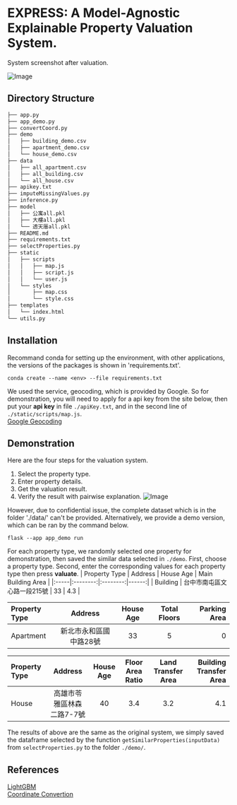 # EXPRESS: A Model-Agnostic Explainable Property Valuation System.
System screenshot after valuation.<br/>

![Image](https://drive.google.com/uc?export=view&id=10HgFps0uZDbdrqO6LACCrVOtQeuCUp0n "Interface of EXPRESS")

## Directory Structure
``` Bash
├── app.py
├── app_demo.py
├── convertCoord.py
├── demo
│   ├── building_demo.csv
│   ├── apartment_demo.csv
│   └── house_demo.csv
├── data
│   ├── all_apartment.csv
│   ├── all_building.csv
│   └── all_house.csv
├── apikey.txt
├── imputeMissingValues.py
├── inference.py
├── model
│   ├── 公寓all.pkl
│   ├── 大樓all.pkl
│   └── 透天厝all.pkl
├── README.md
├── requirements.txt
├── selectProperties.py
├── static
│   ├── scripts
│   │   ├── map.js
│   │   ├── script.js
│   │   └── user.js
│   └── styles
│       ├── map.css
│       └── style.css
├── templates
│   └── index.html
└── utils.py
```

## Installation
Recommand conda for setting up the environment, with other applications, the versions of the packages is shown in 'requirements.txt'.
```
conda create --name <env> --file requirements.txt
```
We used the service, geocoding, which is provided by Google. So for demonstration, you will need to apply for a api key from the site below, then put your **api key** in file `./apiKey.txt`, and in the second line of `./static/scripts/map.js`.<br />
[Google Geocoding](https://developers.google.com/maps/documentation/geocoding/start?hl=zh-tw "@embed")
## Demonstration
Here are the four steps for the valuation system.<br />
1. Select the property type.
2. Enter property details.
3. Get the valuation result.
4. Verify the result with pairwise explanation.
![Image](https://drive.google.com/uc?export=view&id=1swjacyLu4C3E-f9TfKzevgZjFvEARsIt "Steps of EXPRESS")<br />

However, due to confidential issue, the complete dataset which is in the folder './data/' can't be provided. Alternatively, we provide a demo version, which can be ran by the command below.

```
flask --app app_demo run
```

For each property type, we randomly selected one property for demonstration, then saved the similar data selected in `./demo`. First, choose a property type. Second, enter the corresponding values for each property type then press **valuate**.
| Property Type | Address |  House Age  | Main Building Area |
|:-----|:--------:|:--------:|------:|
| Building | 台中市南屯區文心路一段215號   | 33 | 4.3 |


| Property Type | Address |  House Age  | Total Floors | Parking Area |
|:-----|:--------:|:--------:|:------:|------:|
| Apartment | 新北市永和區國中路28號   | 33 | 5 | 0 |

| Property Type | Address |  House Age  | Floor Area Ratio | Land Transfer Area | Building Transfer Area |
|:-----|:--------:|:--------:|:------:|:------:|------:|
| House | 高雄市苓雅區林森二路7-7號   | 40 | 3.4 | 3.2 | 4.1 |

The results of above are the same as the original system, we simply saved the dataframe selected by the function `getSimilarProperties(inputData)` from `selectProperties.py` to the folder `./demo/`.

## References
[LightGBM](https://github.com/microsoft/LightGBM "@embed") <br/>
[Coordinate Convertion](https://blog.ez2learn.com/2009/08/15/lat-lon-to-twd97/ "@embed")